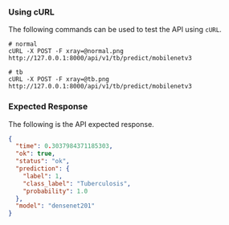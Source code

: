 ### Using cURL

The following commands can be used to test the API using `cURL`.

```shell
# normal
cURL -X POST -F xray=@normal.png http://127.0.0.1:8000/api/v1/tb/predict/mobilenetv3

# tb
cURL -X POST -F xray=@tb.png http://127.0.0.1:8000/api/v1/tb/predict/mobilenetv3
```

### Expected Response

The following is the API expected response.

```json
{
  "time": 0.3037984371185303,
  "ok": true,
  "status": "ok",
  "prediction": {
    "label": 1,
    "class_label": "Tuberculosis",
    "probability": 1.0
  },
  "model": "densenet201"
}
```
